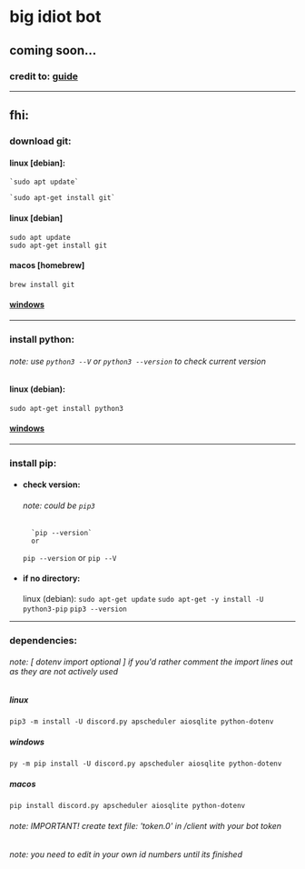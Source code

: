 # big idiot bot

## coming soon...

### credit to: [guide](https://www.youtube.com/watch?v=F1HbEOp-jdg&list=PLYeOw6sTSy6ZGyygcbta7GcpI8a5-Cooc&index=1)

---

## fhi:

### download git: 

#### linux [debian]:
    `sudo apt update`   
    
    `sudo apt-get install git`
#### linux [debian]
`sudo apt update`   
`sudo apt-get install git`

#### macos [homebrew]
`brew install git`

#### [windows](https://git-scm.com/downloads) 

---
### install python:
###### note: use `python3 --V` or `python3 --version` to check current version

#### linux (debian):
`sudo apt-get install python3`

#### [windows](https://python.org/downloads/)

---

### install pip: 
- #### check version:
    ###### note: could be `pip3`
        `pip --version` 
        or 
    `pip --version` 
    or 
        `pip --V` 
    
    
- #### if no directory:

    linux (debian):
        `sudo apt-get update`
        `sudo apt-get -y install -U python3-pip`
        `pip3 --version`

---
### dependencies:

###### note: [ dotenv import optional ] if you'd rather comment the import lines out as they are not actively used
##### linux
    pip3 -m install -U discord.py apscheduler aiosqlite python-dotenv

##### windows
    py -m pip install -U discord.py apscheduler aiosqlite python-dotenv

##### macos 
    pip install discord.py apscheduler aiosqlite python-dotenv

###### note: IMPORTANT! create text file: 'token.0' in /client with _your_ bot token

###### note: you need to edit in your own id numbers until its finished
